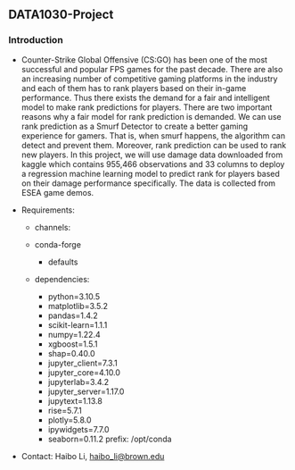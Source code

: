 ## DATA1030-Project
### Introduction

- Counter-Strike Global Offensive (CS:GO) has been one of the most successful and popular FPS games for the past decade. There are also an increasing number of competitive gaming platforms in the industry and each of them has to rank players based on their in-game performance. Thus there exists the demand for a fair and intelligent model to make rank predictions for players. There are two important reasons why a fair model for rank prediction is demanded. We can use rank prediction as a Smurf Detector to create a better gaming experience for gamers. That is, when smurf happens, the algorithm can detect and prevent them. Moreover, rank prediction can be used to rank new players. In this project, we will use damage data downloaded from kaggle which contains 955,466 observations and 33 columns to deploy a regression machine learning model to predict rank for players based on their damage performance specifically. The data is collected from ESEA game demos.


- Requirements:
  - channels:

  - conda-forge
     - defaults
  - dependencies:
    - python=3.10.5
    - matplotlib=3.5.2
    - pandas=1.4.2
    - scikit-learn=1.1.1
    - numpy=1.22.4
    - xgboost=1.5.1
    - shap=0.40.0
    - jupyter_client=7.3.1
    - jupyter_core=4.10.0
    - jupyterlab=3.4.2
    - jupyter_server=1.17.0
    - jupytext=1.13.8
    - rise=5.7.1
    - plotly=5.8.0
    - ipywidgets=7.7.0
    - seaborn=0.11.2
  prefix: /opt/conda


- Contact:
Haibo Li, haibo_li@brown.edu
